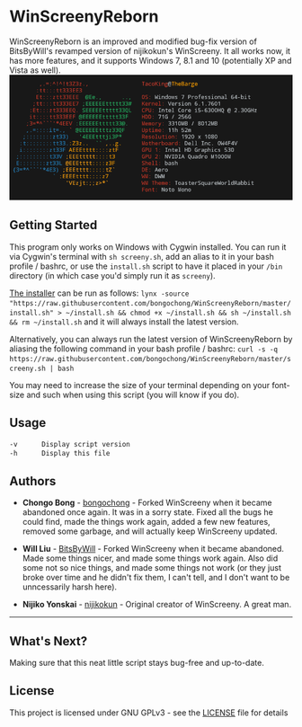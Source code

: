 # WinScreenyReborn
WinScreenyReborn is an improved and modified bug-fix version of BitsByWill's revamped version of nijikokun's WinScreeny. It all works now, it has more features, and it supports Windows 7, 8.1 and 10 (potentially XP and Vista as well).
![WinScreenyReborn](winscreeny07.png)

## Getting Started
This program only works on Windows with Cygwin installed. You can run it via Cygwin's terminal with `sh screeny.sh`, add an alias to it in your bash profile / bashrc, or use the `install.sh` script to have it placed in your `/bin` directory (in which case you'd simply run it as `screeny`).
  
[The installer](https://raw.githubusercontent.com/bongochong/WinScreenyReborn/master/install.sh) can be run as follows: `lynx -source "https://raw.githubusercontent.com/bongochong/WinScreenyReborn/master/install.sh" > ~/install.sh && chmod +x ~/install.sh && sh ~/install.sh && rm ~/install.sh` and it will always install the latest version.

Alternatively, you can always run the latest version of WinScreenyReborn by aliasing the following command in your bash profile / bashrc: `curl -s -q https://raw.githubusercontent.com/bongochong/WinScreenyReborn/master/screeny.sh | bash`

You may need to increase the size of your terminal depending on your font-size and such when using this script (you will know if you do).
  
## Usage
	-v		Display script version
	-h		Display this file

## Authors
* **Chongo Bong** - [bongochong](https://github.com/bongochong) - Forked WinScreeny when it became abandoned once again. It was in a sorry state. Fixed all the bugs he could find, made the things work again, added a few new features, removed some garbage, and will actually keep WinScreeny updated.

* **Will Liu** - [BitsByWill](https://github.com/BitsByWill) - Forked WinScreeny when it became abandoned. Made some things nicer, and made some things work again. Also did some not so nice things, and made some things not work (or they just broke over time and he didn't fix them, I can't tell, and I don't want to be unncessarily harsh here).

* **Nijiko Yonskai** - [nijikokun](https://github.com/nijikokun) - Original creator of WinScreeny. A great man.

---

## What's Next?
Making sure that this neat little script stays bug-free and up-to-date.

## License
This project is licensed under GNU GPLv3 - see the [LICENSE](LICENSE) file for details
